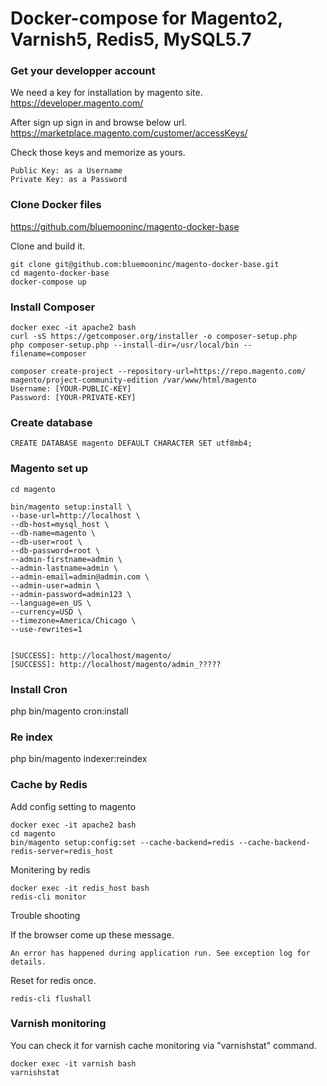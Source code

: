 # Docker-compose for Magento2, Varnish5, Redis5, MySQL5.7 

### Get your developper account

We need a key for installation by magento site. 
https://developer.magento.com/

After sign up sign in and browse below url.
https://marketplace.magento.com/customer/accessKeys/

Check those keys and memorize as yours.
```text
Public Key: as a Username
Private Key: as a Password
```

### Clone Docker files

https://github.com/bluemooninc/magento-docker-base

Clone and build it.

```text
git clone git@github.com:bluemooninc/magento-docker-base.git
cd magento-docker-base
docker-compose up
```

### Install Composer

```text
docker exec -it apache2 bash
curl -sS https://getcomposer.org/installer -o composer-setup.php
php composer-setup.php --install-dir=/usr/local/bin --filename=composer

composer create-project --repository-url=https://repo.magento.com/ magento/project-community-edition /var/www/html/magento
Username: [YOUR-PUBLIC-KEY]
Password: [YOUR-PRIVATE-KEY]
```

### Create database

```text
CREATE DATABASE magento DEFAULT CHARACTER SET utf8mb4;
```

### Magento set up

```
cd magento

bin/magento setup:install \
--base-url=http://localhost \
--db-host=mysql_host \
--db-name=magento \
--db-user=root \
--db-password=root \
--admin-firstname=admin \
--admin-lastname=admin \
--admin-email=admin@admin.com \
--admin-user=admin \
--admin-password=admin123 \
--language=en_US \
--currency=USD \
--timezone=America/Chicago \
--use-rewrites=1


[SUCCESS]: http://localhost/magento/
[SUCCESS]: http://localhost/magento/admin_?????
```

### Install Cron

php bin/magento cron:install

### Re index

php bin/magento indexer:reindex


### Cache by Redis


Add config setting to magento 
```
docker exec -it apache2 bash
cd magento
bin/magento setup:config:set --cache-backend=redis --cache-backend-redis-server=redis_host
```

Monitering by redis
```text
docker exec -it redis_host bash
redis-cli monitor
```

Trouble shooting

If the browser come up these message. 
```text
An error has happened during application run. See exception log for details.
```
Reset for redis once.

```text
redis-cli flushall
```

### Varnish monitoring

You can check it for varnish cache monitoring via "varnishstat" command.

```text
docker exec -it varnish bash
varnishstat
```
